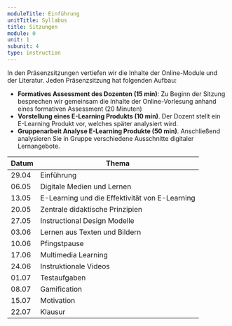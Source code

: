 ```yaml
---
moduleTitle: Einführung
unitTitle: Syllabus
title: Sitzungen
module: 0
unit: 1
subunit: 4
type: instruction
---
```

	

In den Präsenzsitzungen vertiefen wir die Inhalte der Online-Module und der Literatur. Jeden Präsenzsitzung hat folgenden Aufbau:

* **Formatives Assessment des Dozenten (15 min)**: Zu Beginn der Sitzung besprechen wir gemeinsam die Inhalte der Online-Vorlesung anhand eines formativen Assessment (20 Minuten)
* **Vorstellung eines E-Learning Produkts (10 min)**. Der Dozent stellt ein E-Learning Produkt vor, welches später analysiert wird.
* **Gruppenarbeit Analyse E-Learning Produkte (50 min)**. Anschließend analysieren Sie in Gruppe verschiedene Ausschnitte digitaler Lernangebote.


| Datum | Thema                                    |
|-------|------------------------------------------|
| 29.04 | Einführung                               |
| 06.05 | Digitale Medien und Lernen        |
| 13.05 | E-Learning und die Effektivität von E-Learning                    |
| 20.05 | Zentrale didaktische Prinzipien            |
| 27.05 | Instructional Design Modelle     |
| 03.06 | Lernen aus Texten und Bildern   |
| 10.06 | Pfingstpause                              |
| 17.06 | Multimedia Learning          |
| 24.06 | Instruktionale Videos  |
| 01.07 | Testaufgaben                       |
| 08.07 | Gamification                     |
| 15.07 | Motivation                     |
| 22.07 | Klausur                                  |